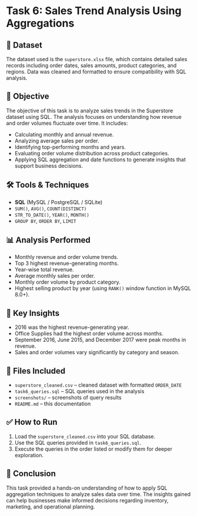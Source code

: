 # Task 6: Sales Trend Analysis Using Aggregations

## 📁 Dataset
The dataset used is the `superstore.xlsx` file, which contains detailed sales records including order dates, sales amounts, product categories, and regions. Data was cleaned and formatted to ensure compatibility with SQL analysis.

## 🎯 Objective
The objective of this task is to analyze sales trends in the Superstore dataset using SQL. The analysis focuses on understanding how revenue and order volumes fluctuate over time. It includes:
- Calculating monthly and annual revenue.
- Analyzing average sales per order.
- Identifying top-performing months and years.
- Evaluating order volume distribution across product categories.
- Applying SQL aggregation and date functions to generate insights that support business decisions.

## 🛠️ Tools & Techniques
- **SQL** (MySQL / PostgreSQL / SQLite)
- `SUM()`, `AVG()`, `COUNT(DISTINCT)`
- `STR_TO_DATE()`, `YEAR()`, `MONTH()`
- `GROUP BY`, `ORDER BY`, `LIMIT`

## 📊 Analysis Performed
- Monthly revenue and order volume trends.
- Top 3 highest revenue-generating months.
- Year-wise total revenue.
- Average monthly sales per order.
- Monthly order volume by product category.
- Highest selling product by year (using `RANK()` window function in MySQL 8.0+).

## 📌 Key Insights
- 2016 was the highest revenue-generating year.
- Office Supplies had the highest order volume across months.
- September 2016, June 2015, and December 2017 were peak months in revenue.
- Sales and order volumes vary significantly by category and season.

## 📂 Files Included
- `superstore_cleaned.csv` – cleaned dataset with formatted `ORDER_DATE`
- `task6_queries.sql` – SQL queries used in the analysis
- `screenshots/` – screenshots of query results
- `README.md` – this documentation

## ✅ How to Run
1. Load the `superstore_cleaned.csv` into your SQL database.
2. Use the SQL queries provided in `task6_queries.sql`.
3. Execute the queries in the order listed or modify them for deeper exploration.

## 📝 Conclusion
This task provided a hands-on understanding of how to apply SQL aggregation techniques to analyze sales data over time. The insights gained can help businesses make informed decisions regarding inventory, marketing, and operational planning.

